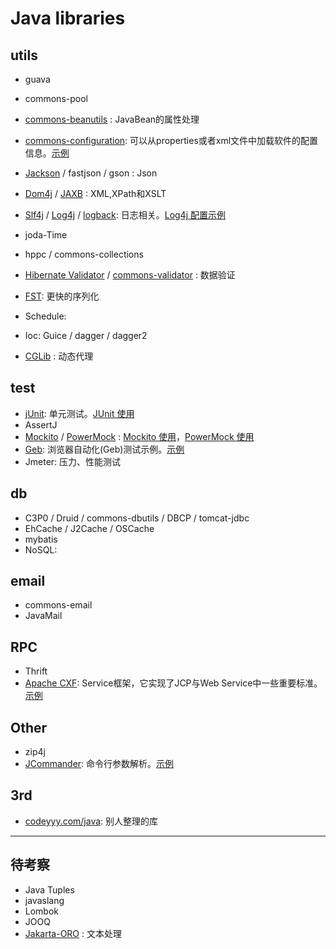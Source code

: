 # Java libraries

## utils

* guava

* commons-pool
* [commons-beanutils](http://www.oschina.net/p/beanutils) : JavaBean的属性处理
* [commons-configuration](http://www.oschina.net/p/commons+configuration): 可以从properties或者xml文件中加载软件的配置信息。[示例](../../../snippets/tree/master/cxf-web-service/src/main/java/com/bsy/webservice/Impl/TrafficViolateImpl.java#L53)
* [Jackson](http://www.oschina.net/p/jackson) / fastjson / gson : Json
* [Dom4j](http://www.oschina.net/p/dom4j) / [JAXB](http://www.oschina.net/p/jaxb) : XML,XPath和XSLT
* [Slf4j](http://www.oschina.net/p/slf4j) / [Log4j](http://www.oschina.net/p/log4j) / [logback](http://www.oschina.net/p/logback): 日志相关。[Log4j 配置示例](../../../snippets/blob/master/cxf-web-service/src/main/resources/log4j.properties)
* joda-Time
* hppc / commons-collections
* [Hibernate Validator]() / [commons-validator](http://www.oschina.net/p/commons-validator) : 数据验证
* [FST](http://www.oschina.net/p/fst): 更快的序列化
* Schedule:
* Ioc: Guice / dagger / dagger2
* [CGLib](http://www.oschina.net/p/cglib) : 动态代理


## test

* [jUnit](http://www.oschina.net/p/junit): 单元测试。[JUnit 使用](http://www.xyula.com/lib/2014/06/30/junit-usage)
* AssertJ
* [Mockito](https://github.com/mockito/mockito) / [PowerMock](https://github.com/jayway/powermock) : [Mockito 使用](http://www.xyula.com/lib/2014/06/13/mockito-usage)，[PowerMock 使用](http://www.xyula.com/lib/2014/06/13/powermock-usage)
* [Geb](http://www.gebish.org/): 浏览器自动化(Geb)测试示例。[示例](https://github.com/nikytwo/geb-sample)
* Jmeter: 压力、性能测试


## db

* C3P0 / Druid / commons-dbutils / DBCP / tomcat-jdbc
* EhCache / J2Cache / OSCache
* mybatis
* NoSQL:


## email

* commons-email
* JavaMail


## RPC

* Thrift
* [Apache CXF](http://www.oschina.net/p/apache+cxf): Service框架，它实现了JCP与Web Service中一些重要标准。[示例](../../../snippets/tree/master/cxf-web-service)


## Other

* zip4j
* [JCommander](http://www.oschina.net/p/jcommander): 命令行参数解析。[示例](../../../snippets/blob/master/cxf-web-service/src/main/java/com/bsy/webservice/App.java#L36)


## 3rd

* [codeyyy.com/java](https://www.codeyyy.com/java/index.html): 别人整理的库

***

## 待考察

* Java Tuples
* javaslang
* Lombok
* JOOQ
* [Jakarta-ORO](http://www.oschina.net/p/oro) : 文本处理
